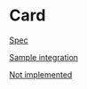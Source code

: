# Card

[Spec](./card-spec.md)

[Sample integration](./sample-integration.md)

[Not implemented](./not-implemented.md)
